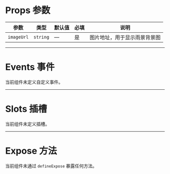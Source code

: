 # Props 参数

| 参数         | 类型       | 默认值 | 必填 | 说明             |
|------------|----------|-----|----|----------------|
| `imageUrl` | `string` | —   | 是  | 图片地址，用于显示雨景背景图 |

---

# Events 事件

当前组件未定义自定义事件。

---

# Slots 插槽

当前组件未定义插槽。

---

# Expose 方法

当前组件未通过 `defineExpose` 暴露任何方法。
